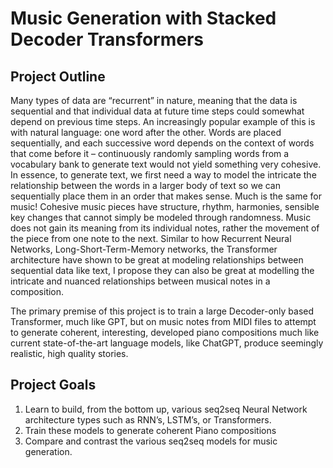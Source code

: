 # Music Generation with Stacked Decoder Transformers

## Project Outline
Many types of data are “recurrent” in nature, meaning that the data is sequential and that individual data at future time steps could somewhat depend on previous time steps. An increasingly popular example of this is with natural language: one word after the other. Words are placed sequentially, and each successive word depends on the context of words that come before it – continuously randomly sampling words from a vocabulary bank to generate text would not yield something very cohesive. In essence, to generate text, we first need a way to model the intricate the relationship between the words in a larger body of text so we can sequentially place them in an order that makes sense. Much is the same for music! Cohesive music pieces have structure, rhythm, harmonies, sensible key changes that cannot simply be modeled through randomness. Music does not gain its meaning from its individual notes, rather the movement of the piece from one note to the next. Similar to how Recurrent Neural Networks, Long-Short-Term-Memory networks, the Transformer architecture have shown to be great at modeling relationships between sequential data like text, I propose they can also be great at modelling the intricate and nuanced relationships between musical notes in a composition.

The primary premise of this project is to train a large Decoder-only based Transformer, much like GPT, but on music notes from MIDI files to attempt to generate coherent, interesting, developed piano compositions much like current state-of-the-art language models, like ChatGPT, produce seemingly realistic, high quality stories.

## Project Goals
1. Learn to build, from the bottom up, various seq2seq Neural Network architecture types such as RNN’s, LSTM’s, or Transformers. 
2. Train these models to generate coherent Piano compositions
3. Compare and contrast the various seq2seq models for music generation.


